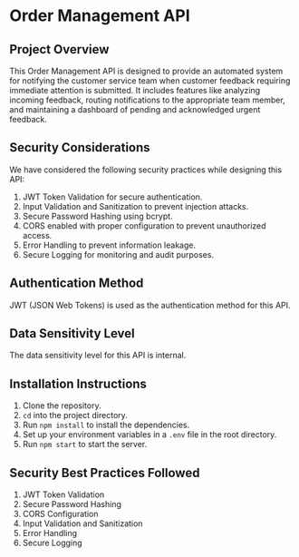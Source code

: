 # Order Management API

## Project Overview
This Order Management API is designed to provide an automated system for notifying the customer service team when customer feedback requiring immediate attention is submitted. It includes features like analyzing incoming feedback, routing notifications to the appropriate team member, and maintaining a dashboard of pending and acknowledged urgent feedback.

## Security Considerations
We have considered the following security practices while designing this API:
1. JWT Token Validation for secure authentication.
2. Input Validation and Sanitization to prevent injection attacks.
3. Secure Password Hashing using bcrypt.
4. CORS enabled with proper configuration to prevent unauthorized access.
5. Error Handling to prevent information leakage.
6. Secure Logging for monitoring and audit purposes.

## Authentication Method
JWT (JSON Web Tokens) is used as the authentication method for this API.

## Data Sensitivity Level
The data sensitivity level for this API is internal.

## Installation Instructions
1. Clone the repository.
2. `cd` into the project directory.
3. Run `npm install` to install the dependencies.
4. Set up your environment variables in a `.env` file in the root directory.
5. Run `npm start` to start the server.

## Security Best Practices Followed
1. JWT Token Validation
2. Secure Password Hashing
3. CORS Configuration
4. Input Validation and Sanitization
5. Error Handling
6. Secure Logging